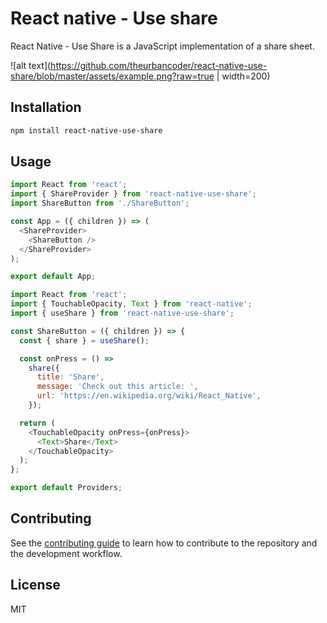 # React native - Use share

React Native - Use Share is a JavaScript implementation of a share sheet.

![alt text](https://github.com/theurbancoder/react-native-use-share/blob/master/assets/example.png?raw=true | width=200)

## Installation

```sh
npm install react-native-use-share
```

## Usage

```js
import React from 'react';
import { ShareProvider } from 'react-native-use-share';
import ShareButton from './ShareButton';

const App = ({ children }) => (
  <ShareProvider>
    <ShareButton />
  </ShareProvider>
);

export default App;
```

```js
import React from 'react';
import { TouchableOpacity, Text } from 'react-native';
import { useShare } from 'react-native-use-share';

const ShareButton = ({ children }) => {
  const { share } = useShare();

  const onPress = () =>
    share({
      title: 'Share',
      message: 'Check out this article: ',
      url: 'https://en.wikipedia.org/wiki/React_Native',
    });

  return (
    <TouchableOpacity onPress={onPress}>
      <Text>Share</Text>
    </TouchableOpacity>
  );
};

export default Providers;
```

## Contributing

See the [contributing guide](CONTRIBUTING.md) to learn how to contribute to the repository and the development workflow.

## License

MIT
